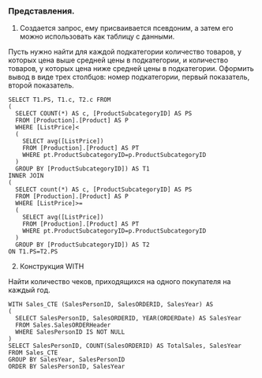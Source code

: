### Представления.
1. Создается запрос, ему присваивается псевдоним, а затем его можно использовать как таблицу с данными.

Пусть нужно найти для каждой подкатегории количество товаров, у которых цена выше средней цены в
подкатегории, и количество товаров, у которых цена ниже средней цены в подкатегории.
Оформить вывод в виде трех столбцов: номер подкатегории, первый показатель, второй показатель.

    SELECT T1.PS, T1.c, T2.c FROM
    (
      SELECT COUNT(*) AS c, [ProductSubcategoryID] AS PS
      FROM [Production].[Product] AS P
      WHERE [ListPrice]<
      (
        SELECT avg([ListPrice])
        FROM [Production].[Product] AS PT
        WHERE pt.ProductSubcategoryID=p.ProductSubcategoryID
      )
      GROUP BY [ProductSubcategoryID]) AS T1 
    INNER JOIN
    (
      SELECT count(*) AS c, [ProductSubcategoryID] AS PS
      FROM [Production].[Product] AS P
      WHERE [ListPrice]>=
      (
        SELECT avg([ListPrice])
        FROM [Production].[Product] AS PT
        WHERE pt.ProductSubcategoryID=p.ProductSubcategoryID
      )
      GROUP BY [ProductSubcategoryID]) AS T2 
    ON T1.PS=T2.PS
2. Конструкция WITH

Найти количество чеков, приходящихся на одного покупателя на каждый год.

    WITH Sales_CTE (SalesPersonID, SalesORDERID, SalesYear) AS
    (
      SELECT SalesPersonID, SalesORDERID, YEAR(ORDERDate) AS SalesYear
      FROM Sales.SalesORDERHeader
      WHERE SalesPersonID IS NOT NULL
    )
    SELECT SalesPersonID, COUNT(SalesORDERID) AS TotalSales, SalesYear
    FROM Sales_CTE
    GROUP BY SalesYear, SalesPersonID
    ORDER BY SalesPersonID, SalesYear
  
